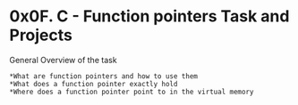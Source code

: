 #		0x0F. C - Function pointers Task and Projects

General Overview of the task

    *What are function pointers and how to use them
    *What does a function pointer exactly hold
    *Where does a function pointer point to in the virtual memory

